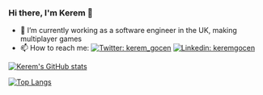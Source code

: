 ### Hi there, I'm Kerem 👋

- 🔭 I’m currently working as a software engineer in the UK, making multiplayer games
- 📫 How to reach me: [![Twitter: kerem_gocen](https://img.shields.io/twitter/follow/kerem_gocen?style=social)](https://twitter.com/kerem_gocen)
[![Linkedin: keremgocen](https://img.shields.io/badge/kerem-linkedin-blue?style=flat-square&logo=Linkedin&logoColor=white&link=https://www.linkedin.com/in/keremgocen/)](https://www.linkedin.com/in/keremgocen/)
<!--
**keremgocen/keremgocen** is a ✨ _special_ ✨ repository because its `README.md` (this file) appears on your GitHub profile.

Here are some ideas to get you started:

- 🔭 I’m currently working on ...
- 🌱 I’m currently learning ...
- 👯 I’m looking to collaborate on ...
- 🤔 I’m looking for help with ...
- 💬 Ask me about ...
- 📫 How to reach me: ...
- 😄 Pronouns: ...
- ⚡ Fun fact: ...
-->

[![Kerem's GitHub stats](https://github-readme-stats.vercel.app/api?username=keremgocen)](https://github.com/keremgocen/github-readme-stats)

[![Top Langs](https://github-readme-stats.vercel.app/api/top-langs/?username=keremgocen)](https://github.com/keremgocen/github-readme-stats)
